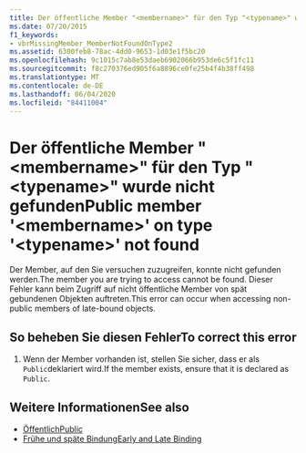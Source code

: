 ```yaml
---
title: Der öffentliche Member "<membername>" für den Typ "<typename>" wurde nicht gefunden
ms.date: 07/20/2015
f1_keywords:
- vbrMissingMember_MemberNotFoundOnType2
ms.assetid: 6300feb8-78ac-4dd0-9653-1d03e1f5bc20
ms.openlocfilehash: 9c1015c7ab8e53daeb6902066b953de6c5f1fc11
ms.sourcegitcommit: f8c270376ed905f6a8896ce0fe25b4f4b38ff498
ms.translationtype: MT
ms.contentlocale: de-DE
ms.lasthandoff: 06/04/2020
ms.locfileid: "84411004"
---
```

# <a name="public-member-membername-on-type-typename-not-found"></a><span data-ttu-id="c2368-102">Der öffentliche Member "\<membername>" für den Typ "\<typename>" wurde nicht gefunden</span><span class="sxs-lookup"><span data-stu-id="c2368-102">Public member '\<membername>' on type '\<typename>' not found</span></span>
<span data-ttu-id="c2368-103">Der Member, auf den Sie versuchen zuzugreifen, konnte nicht gefunden werden.</span><span class="sxs-lookup"><span data-stu-id="c2368-103">The member you are trying to access cannot be found.</span></span> <span data-ttu-id="c2368-104">Dieser Fehler kann beim Zugriff auf nicht öffentliche Member von spät gebundenen Objekten auftreten.</span><span class="sxs-lookup"><span data-stu-id="c2368-104">This error can occur when accessing non-public members of late-bound objects.</span></span>  
  
## <a name="to-correct-this-error"></a><span data-ttu-id="c2368-105">So beheben Sie diesen Fehler</span><span class="sxs-lookup"><span data-stu-id="c2368-105">To correct this error</span></span>  
  
1. <span data-ttu-id="c2368-106">Wenn der Member vorhanden ist, stellen Sie sicher, dass er als `Public`deklariert wird.</span><span class="sxs-lookup"><span data-stu-id="c2368-106">If the member exists, ensure that it is declared as `Public`.</span></span>  
  
## <a name="see-also"></a><span data-ttu-id="c2368-107">Weitere Informationen</span><span class="sxs-lookup"><span data-stu-id="c2368-107">See also</span></span>

- [<span data-ttu-id="c2368-108">Öffentlich</span><span class="sxs-lookup"><span data-stu-id="c2368-108">Public</span></span>](../language-reference/modifiers/public.md)
- [<span data-ttu-id="c2368-109">Frühe und späte Bindung</span><span class="sxs-lookup"><span data-stu-id="c2368-109">Early and Late Binding</span></span>](../programming-guide/language-features/early-late-binding/index.md)
